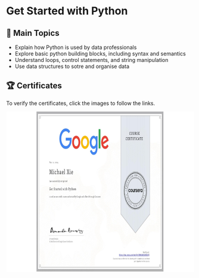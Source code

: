 # Get Started with Python

## 📄 Main Topics 
- Explain how Python is used by data professionals 
- Explore basic python building blocks, including syntax and semantics 
- Understand loops, control statements, and string manipulation
- Use data structures to sotre and organise data

## 🏆 Certificates 
To verify the certificates, click the images to follow the links.

<p align="middle">
  <a href="https://www.coursera.org/account/accomplishments/verify/9BWLM3GN5AYJ"><img src="Certificate.jpeg" height="430"></a>

</p>